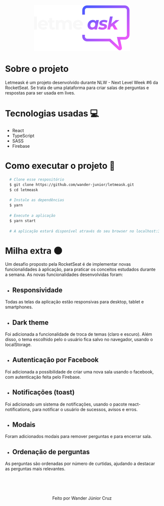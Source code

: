 <p align="center">
  <img src=./src/assets/images/dark-logo.svg/>
</p>

# Sobre o projeto

Letmeask é um projeto desenvolvido durante NLW - Next Level Week #6 da RocketSeat. Se trata de uma plataforma para criar salas de perguntas e respostas para ser usada em lives.

# Tecnologias usadas :computer:

- React
- TypeScript
- SASS
- Firebase

# Como executar o projeto :rocket:
```bash
  # Clone esse respositório
  $ git clone https://github.com/wander-junior/letmeask.git
  $ cd letmeask
  
  # Instale as dependências
  $ yarn
  
  # Execute a aplicação
  $ yarn start
  
  # A aplicação estará disponível através do seu browser no localhost:3000
```

# Milha extra :new_moon:

Um desafio proposto pela RocketSeat é de implementar novas funcionalidades à aplicação, para praticar os conceitos estudados durante a semana. As novas funcionalidades desenvolvidas foram:

- ## Responsividade

Todas as telas da aplicação estão responsivas para desktop, tablet e smartphones.

- ## Dark theme 

Foi adicionada a funcionalidade de troca de temas (claro e escuro). Além disso, o tema escolhido pelo o usuário fica salvo no navegador, usando o localStorage.

- ## Autenticação por Facebook

Foi adicionada a possibilidade de criar uma nova sala usando o facebook, com autenticação feita pelo Firebase.

- ## Notificações (toast)

Foi adicionado um sistema de notificações, usando o pacote react-notifications, para notificar o usuário de sucessos, avisos e erros.

- ## Modais

Foram adicionados modais para remover perguntas e para encerrar sala.

- ## Ordenação de perguntas

As perguntas são ordenadas por número de curtidas, ajudando a destacar as perguntas mais relevantes.

<br/><br/><br/>

<p align="center">Feito por Wander Júnior Cruz</p>
